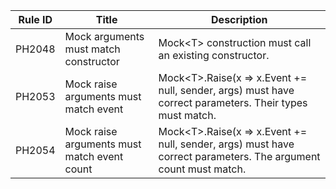 | Rule ID | Title                                       | Description                                                  |
| ------- | ------------------------------------------- | ------------------------------------------------------------ |
| PH2048  | Mock arguments must match constructor       | Mock&lt;T> construction must call an existing constructor.   |
| PH2053  | Mock raise arguments must match event       | Mock&lt;T>.Raise(x => x.Event += null, sender, args) must have correct parameters.  Their types must match. |
| PH2054  | Mock raise arguments must match event count | Mock&lt;T>.Raise(x => x.Event += null, sender, args) must have correct parameters.  The argument count must match. |



